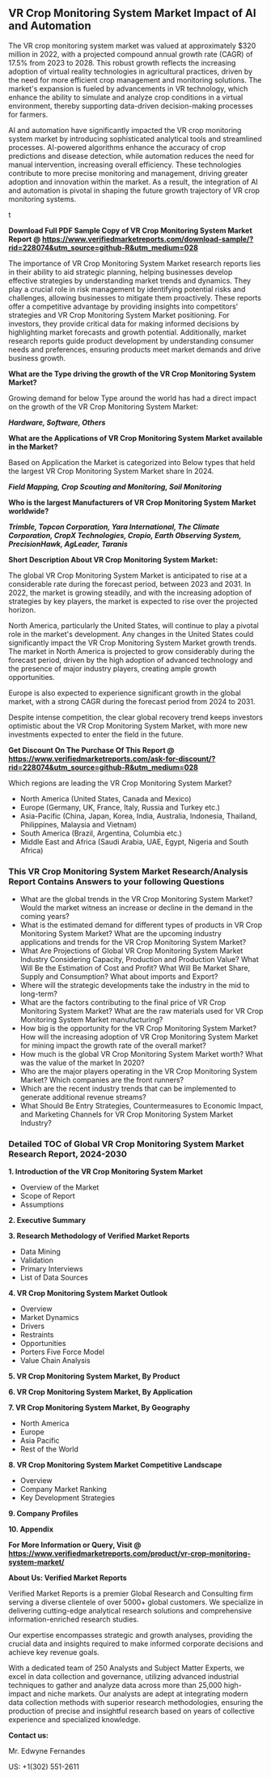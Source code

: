 <h2>VR Crop Monitoring System Market Impact of AI and Automation</h2><p>The VR crop monitoring system market was valued at approximately $320 million in 2022, with a projected compound annual growth rate (CAGR) of 17.5% from 2023 to 2028. This robust growth reflects the increasing adoption of virtual reality technologies in agricultural practices, driven by the need for more efficient crop management and monitoring solutions. The market's expansion is fueled by advancements in VR technology, which enhance the ability to simulate and analyze crop conditions in a virtual environment, thereby supporting data-driven decision-making processes for farmers.</p><p>AI and automation have significantly impacted the VR crop monitoring system market by introducing sophisticated analytical tools and streamlined processes. AI-powered algorithms enhance the accuracy of crop predictions and disease detection, while automation reduces the need for manual intervention, increasing overall efficiency. These technologies contribute to more precise monitoring and management, driving greater adoption and innovation within the market. As a result, the integration of AI and automation is pivotal in shaping the future growth trajectory of VR crop monitoring systems.</p>t</p><p id="" class=""><strong>Download Full PDF Sample Copy of VR Crop Monitoring System Market Report @ <a href="https://www.verifiedmarketreports.com/download-sample/?rid=228074&utm_source=github-R&utm_medium=028" target="_blank">https://www.verifiedmarketreports.com/download-sample/?rid=228074&utm_source=github-R&utm_medium=028</a></strong></p><p>The importance of&nbsp;VR Crop Monitoring System Market research reports lies in their ability to aid strategic planning, helping businesses develop effective strategies by understanding market trends and dynamics. They play a crucial role in risk management by identifying potential risks and challenges, allowing businesses to mitigate them proactively. These reports offer a competitive advantage by providing insights into competitors' strategies and VR Crop Monitoring System Market positioning. For investors, they provide critical data for making informed decisions by highlighting market forecasts and growth potential. Additionally, market research reports guide product development by understanding consumer needs and preferences, ensuring products meet market demands and drive business growth.</p><p><strong>What are the&nbsp;Type driving the growth of the VR Crop Monitoring System Market?</strong></p><p id="" class="">Growing demand for below Type around the world has had a direct impact on the growth of the VR Crop Monitoring System Market:</p><em><strong>Hardware, Software, Others</strong></em></p><strong>What are the&nbsp;Applications&nbsp;of VR Crop Monitoring System Market available in the Market?</strong></p><p id="" class="">Based on Application the Market is categorized into Below types that held the largest VR Crop Monitoring System Market share In 2024.</p><em><strong>Field Mapping, Crop Scouting and Monitoring, Soil Monitoring</strong></em></p><strong>Who is the largest Manufacturers of VR Crop Monitoring System Market worldwide?</strong></p><p><em><strong>Trimble, Topcon Corporation, Yara International, The Climate Corporation, CropX Technologies, Cropio, Earth Observing System, PrecisionHawk, AgLeader, Taranis</strong></em></p><p id="" class=""><strong>Short Description About VR Crop Monitoring System Market:</strong></p><p>The global VR Crop Monitoring System Market is anticipated to rise at a considerable rate during the forecast period, between 2023 and 2031. In 2022, the market is growing steadily, and with the increasing adoption of strategies by key players, the market is expected to rise over the projected horizon.</p><p>North America, particularly the United States, will continue to play a pivotal role in the market's development. Any changes in the United States could significantly impact the VR Crop Monitoring System Market growth trends. The market in North America is projected to grow considerably during the forecast period, driven by the high adoption of advanced technology and the presence of major industry players, creating ample growth opportunities.</p><p>Europe is also expected to experience significant growth in the global market, with a strong CAGR during the forecast period from 2024 to 2031.</p><p>Despite intense competition, the clear global recovery trend keeps investors optimistic about the VR Crop Monitoring System Market, with more new investments expected to enter the field in the future.</p><p id="" class=""><strong>Get Discount On The Purchase Of This Report @ <a href="https://www.verifiedmarketreports.com/ask-for-discount/?rid=228074&utm_source=github-R&utm_medium=028" target="_blank">https://www.verifiedmarketreports.com/ask-for-discount/?rid=228074&utm_source=github-R&utm_medium=028</a></strong></p>Which regions are leading the VR Crop Monitoring System Market?</p><ul><li>North America (United States, Canada and Mexico)</li><li>Europe (Germany, UK, France, Italy, Russia and Turkey etc.)</li><li>Asia-Pacific (China, Japan, Korea, India, Australia, Indonesia, Thailand, Philippines, Malaysia and Vietnam)</li><li>South America (Brazil, Argentina, Columbia etc.)</li><li>Middle East and Africa (Saudi Arabia, UAE, Egypt, Nigeria and South Africa)</li></ul><h3 id="" class="">This VR Crop Monitoring System Market Research/Analysis Report Contains Answers to your following Questions</h3><ul><li>What are the global trends in the VR Crop Monitoring System Market? Would the market witness an increase or decline in the demand in the coming years?</li><li>What is the estimated demand for different types of products in VR Crop Monitoring System Market? What are the upcoming industry applications and trends for the VR Crop Monitoring System Market?</li><li>What Are Projections of Global VR Crop Monitoring System Market Industry Considering Capacity, Production and Production Value? What Will Be the Estimation of Cost and Profit? What Will Be Market Share, Supply and Consumption? What about imports and Export?</li><li>Where will the strategic developments take the industry in the mid to long-term?</li><li>What are the factors contributing to the final price of VR Crop Monitoring System Market? What are the raw materials used for VR Crop Monitoring System Market manufacturing?</li><li>How big is the opportunity for the VR Crop Monitoring System Market? How will the increasing adoption of VR Crop Monitoring System Market for mining impact the growth rate of the overall market?</li><li>How much is the global VR Crop Monitoring System Market worth? What was the value of the market In 2020?</li><li>Who are the major players operating in the VR Crop Monitoring System Market? Which companies are the front runners?</li><li>Which are the recent industry trends that can be implemented to generate additional revenue streams?</li><li>What Should Be Entry Strategies, Countermeasures to Economic Impact, and Marketing Channels for VR Crop Monitoring System Market Industry?</li></ul><h3 id="" class="">Detailed TOC of Global VR Crop Monitoring System Market Research Report, 2024-2030</h3><p id="" class=""><strong>1. Introduction of the VR Crop Monitoring System Market</strong></p><ul><li>Overview of the Market</li><li>Scope of Report</li><li>Assumptions</li></ul><p id="" class=""><strong>2. Executive Summary</strong></p><p id="" class=""><strong>3. Research Methodology of Verified Market Reports</strong></p><ul><li>Data Mining</li><li>Validation</li><li>Primary Interviews</li><li>List of Data Sources</li></ul><p id="" class=""><strong>4. VR Crop Monitoring System Market Outlook</strong></p><ul><li>Overview</li><li>Market Dynamics</li><li>Drivers</li><li>Restraints</li><li>Opportunities</li><li>Porters Five Force Model</li><li>Value Chain Analysis</li></ul><p id="" class=""><strong>5. VR Crop Monitoring System Market, By Product</strong></p><p id="" class=""><strong>6. VR Crop Monitoring System Market, By Application</strong></p><p id="" class=""><strong>7. VR Crop Monitoring System Market, By Geography</strong></p><ul><li>North America</li><li>Europe</li><li>Asia Pacific</li><li>Rest of the World</li></ul><p id="" class=""><strong>8. VR Crop Monitoring System Market Competitive Landscape</strong></p><ul><li>Overview</li><li>Company Market Ranking</li><li>Key Development Strategies</li></ul><p id="" class=""><strong>9. Company Profiles</strong></p><p id="" class=""><strong>10. Appendix</strong></p><p id="" class=""><strong>For More Information or Query, Visit @ <a href="https://www.verifiedmarketreports.com/product/vr-crop-monitoring-system-market/" target="_blank">https://www.verifiedmarketreports.com/product/vr-crop-monitoring-system-market/</a></strong></p><p id="" class=""><strong>About Us: Verified Market Reports</strong></p><p id="" class="">Verified Market Reports is a premier Global Research and Consulting firm serving a diverse clientele of over 5000+ global customers. We specialize in delivering cutting-edge analytical research solutions and comprehensive information-enriched research studies.</p><p id="" class="">Our expertise encompasses strategic and growth analyses, providing the crucial data and insights required to make informed corporate decisions and achieve key revenue goals.</p><p id="" class="">With a dedicated team of 250 Analysts and Subject Matter Experts, we excel in data collection and governance, utilizing advanced industrial techniques to gather and analyze data across more than 25,000 high-impact and niche markets. Our analysts are adept at integrating modern data collection methods with superior research methodologies, ensuring the production of precise and insightful research based on years of collective experience and specialized knowledge.</p><p id="" class=""><strong>Contact us:</strong></p><p id="" class="">Mr. Edwyne Fernandes</p><p id="" class="">US: +1(302) 551-2611</p>